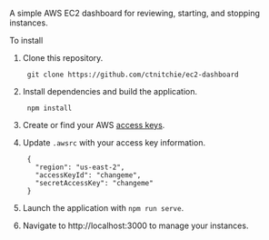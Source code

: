 A simple AWS EC2 dashboard for reviewing, starting, and stopping instances.

To install

1. Clone this repository.

        git clone https://github.com/ctnitchie/ec2-dashboard

2. Install dependencies and build the application.

        npm install

3. Create or find your AWS [access keys](http://docs.aws.amazon.com/AWSSimpleQueueService/latest/SQSGettingStartedGuide/AWSCredentials.html).
4. Update `.awsrc` with your access key information.

        {
          "region": "us-east-2",
          "accessKeyId": "changeme",
          "secretAccessKey": "changeme"
        }

5. Launch the application with `npm run serve`.
6. Navigate to http://localhost:3000 to manage your instances.
